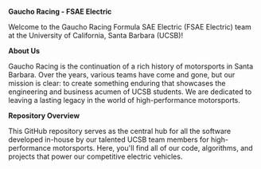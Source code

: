 **Gaucho Racing - FSAE Electric**

Welcome to the Gaucho Racing Formula SAE Electric (FSAE Electric) team at the University of California, Santa Barbara (UCSB)!

**About Us**

Gaucho Racing is the continuation of a rich history of motorsports in Santa Barbara. Over the years, various teams have come and gone, but our mission is clear: to create something enduring that showcases the engineering and business acumen of UCSB students. We are dedicated to leaving a lasting legacy in the world of high-performance motorsports.

**Repository Overview**

This GitHub repository serves as the central hub for all the software developed in-house by our talented UCSB team members for high-performance motorsports. Here, you'll find all of our code, algorithms, and projects that power our competitive electric vehicles.
